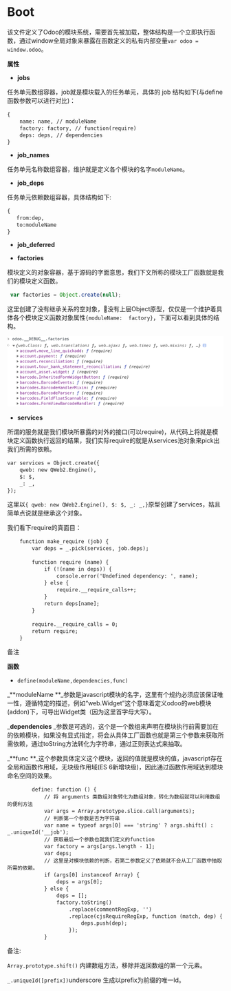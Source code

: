 # Boot

该文件定义了Odoo的模块系统，需要首先被加载，整体结构是一个立即执行函数，通过window全局对象来暴露在函数定义的私有内部变量`var odoo = window.odoo`。

**属性**

* **jobs**

任务单元数组容器，job就是模块载入的任务单元，具体的 job 结构如下\(与define函数参数可以进行对比\)：

```
{
    name: name, // moduleName
    factory: factory, // function(require)
    deps: deps, // dependencies
}
```

* **job\_names**

任务单元名称数组容器，维护就是定义各个模块的名字`moduleName`。

* **job\_deps**

任务单元依赖数组容器，具体结构如下:

```
{  
   from:dep,
   to:moduleName
}
```

* **job\_deferred**

* **factories**

模块定义的对象容器，基于源码的字面意思，我们下文所称的模块工厂函数就是我们的模块定义函数。

```js
 var factories = Object.create(null);
```

这里创建了没有继承关系的空对象，没有上层Object原型，仅仅是一个维护着具体各个模块定义函数对象属性`{moduleName:  factory}`，下面可以看到具体的结构。

![](/assets/boot_factories.png)

* **services**

所谓的服务就是我们模块所暴露的对外的接口\(可以require\)，从代码上将就是模块定义函数执行返回的结果，我们实际require的就是从services池对象来pick出我们所需的依赖。

```
var services = Object.create({
    qweb: new QWeb2.Engine(),
    $: $,
    _: _,
});

```

这里以`{ qweb: new QWeb2.Engine(), $: $, _: _,}`原型创建了services，姑且简单点说就是继承这个对象。

我们看下require的真面目：

```
    function make_require (job) {
        var deps = _.pick(services, job.deps);

        function require (name) {
            if (!(name in deps)) {
                console.error('Undefined dependency: ', name);
            } else {
                require.__require_calls++;
            }
            return deps[name];
        }

        require.__require_calls = 0;
        return require;
    }
```

备注

**函数**

* `define(moduleName,dependencies,func)`

_**moduleName  **_参数是javascript模块的名字，这里有个规约必须应该保证唯一性，遵循特定的描述，例如“web.Widget”这个意味着定义odoo的web模块\(addon\)下，可导出Widget类（因为这里首字母大写）。

_**dependencies** _参数是可选的，这个是一个数组来声明在模块执行前需要加在的依赖模块，如果没有显式指定，将会从具体工厂函数也就是第三个参数来获取所需依赖，通过toString方法转化为字符串，通过正则表达式来抽取。

_**func  **_这个参数具体定义这个模块，返回的值就是模块的值，javascript存在全局和函数作用域，无块级作用域\(ES 6新增块级\)，因此通过函数作用域达到模块命名空间的效果。

```
        define: function () {
            // 将 arguments 类数组对象转化为数组对象，转化为数组就可以利用数组的便利方法
            var args = Array.prototype.slice.call(arguments); 
            // 判断第一个参数是否为字符串
            var name = typeof args[0] === 'string' ? args.shift() : _.uniqueId('__job'); 
            // 获取最后一个参数也就我们定义的function
            var factory = args[args.length - 1];
            var deps;
            // 这里是对模块依赖的判断，若第二参数定义了依赖就不会从工厂函数中抽取所需的依赖。
            if (args[0] instanceof Array) {
                deps = args[0];
            } else {
                deps = [];
                factory.toString()
                    .replace(commentRegExp, '')
                    .replace(cjsRequireRegExp, function (match, dep) {
                        deps.push(dep);
                    });
            }
```

备注:

`Array.prototype.shift()` 内建数组方法，移除并返回数组的第一个元素。

`_.uniqueId([prefix])`underscore 生成以prefix为前缀的唯一Id。

